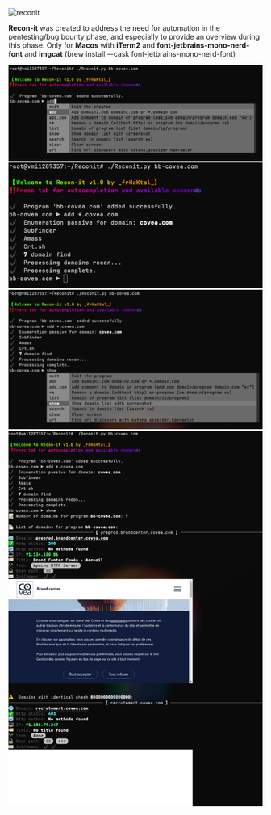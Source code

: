 
![reconit](https://github.com/user-attachments/assets/95b0a679-5f68-4d60-a188-096e877755ca)

**Recon-it** was created to address the need for automation in the pentesting/bug bounty phase, and especially to provide an overview during this phase.
Only for **Macos** with **iTerm2** and **font-jetbrains-mono-nerd-font** and **imgcat** (brew install --cask font-jetbrains-mono-nerd-font)

![Description de l'image](1.png)
![Description de l'image](2.png)
![Description de l'image](3.png)
![Description de l'image](4.png)
